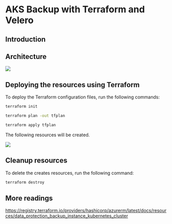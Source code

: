 # AKS Backup with Terraform and Velero

## Introduction

## Architecture

![](images/architecture.png)

## Deploying the resources using Terraform

To deploy the Terraform configuration files, run the following commands:

```sh
terraform init

terraform plan -out tfplan

terraform apply tfplan
```

The following resources will be created.

![](images/resources.png)

## Cleanup resources

To delete the creates resources, run the following command:

```sh
terraform destroy
```

## More readings

https://registry.terraform.io/providers/hashicorp/azurerm/latest/docs/resources/data_protection_backup_instance_kubernetes_cluster
